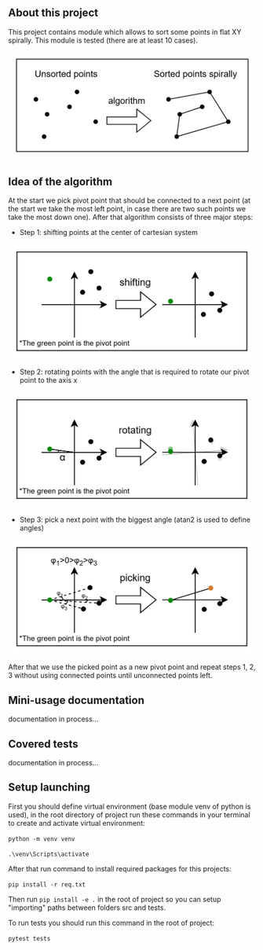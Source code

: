 ## About this project

This project contains module which allows to sort some points in flat XY spirally. This module is tested (there are at least 10 cases).

![alt text](doc_imgs/algorithm_purpose.png)

## Idea of the algorithm

At the start we pick pivot point that should be connected to a next point (at the start we take the most left point, in case there are two such points we take the most down one). After that algorithm consists of three major steps:

- Step 1: shifting points at the center of cartesian system

![alt text](doc_imgs/algorithm_step1.png)

- Step 2: rotating points with the angle that is required to rotate our pivot point to the axis x

![alt text](doc_imgs/algorithm_step2.png)

- Step 3: pick a next point with the biggest angle (atan2 is used to define angles)

![alt text](doc_imgs/algorithm_step3.png)

After that we use the picked point as a new pivot point and repeat steps 1, 2, 3 without using connected points until unconnected points left.

## Mini-usage documentation
documentation in process...

## Covered tests
documentation in process...

## Setup launching

First you should define virtual environment (base module venv of python is used), in the root directory of project run these commands in your terminal to create and activate virtual environment:

`python -m venv venv`

`.\venv\Scripts\activate`

After that run command to install required packages for this projects:

`pip install -r req.txt`

Then run `pip install -e .` in the root of project so you can setup "importing" paths between folders src and tests.

To run tests you should run this command in the root of project:

`pytest tests`
